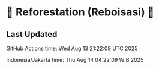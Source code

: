 
# 🌳 Reforestation (Reboisasi) 🌲

## Last Updated

GitHub Actions time: Wed Aug 13 21:22:09 UTC 2025

Indonesia/Jakarta time: Thu Aug 14 04:22:09 WIB 2025

